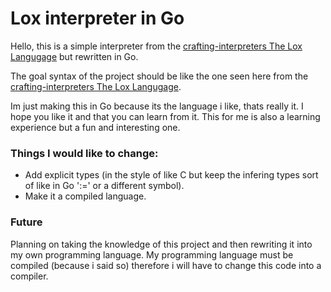 # Lox interpreter in Go

Hello, this is a simple interpreter from the [crafting-interpreters The Lox Langugage](https://craftinginterpreters.com/the-lox-language.html) but rewritten in Go.

The goal syntax of the project should be like the one seen here from the [crafting-interpreters The Lox Langugage](https://craftinginterpreters.com/the-lox-language.html).

Im just making this in Go because its the language i like, thats really it. I hope you like it and that you can learn from it. This for me is also a learning experience but a fun and interesting one.

### Things I would like to change:

- Add explicit types (in the style of like C but keep the infering types sort of like in Go ':=' or a different symbol).
- Make it a compiled language.

### Future

Planning on taking the knowledge of this project and then rewriting it into my own programming language. My programming language must be compiled (because i said so) therefore i will have to change this code into a compiler.
